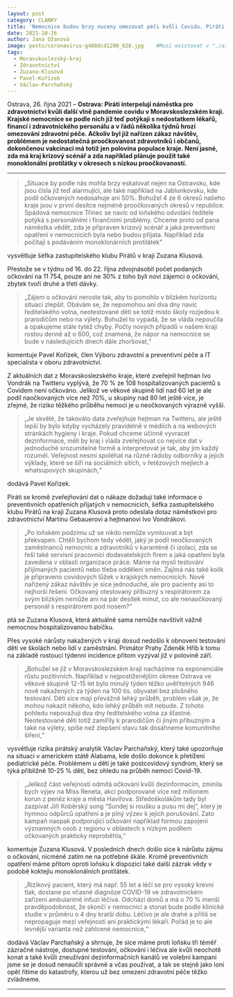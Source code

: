 ```yaml
---
layout: post
category: CLANKY
title: 'Nemocnice budou brzy nuceny omezovat péči kvůli Covidu. Piráti se ptají krajského náměstka pro zdravotnictví na opatření'			
date: 2021-10-26
author: Jana Ožanová
image: posts/coronavirus-g488dcd1200_628.jpg	#Musí existovat v "./assets/img/posts/, rozlišení 1200x628px"
tags:				
  - Moravskoslezský-kraj
  - Zdravotnictví
  - Zuzana-Klusová
  - Pavel-Kořízek
  - Václav-Parchaňský
---
```


Ostrava, 26. řijna 2021 – **Ostrava: Piráti interpelují náměstka pro zdravotnictví kvůli další vlně pandemie covidu v Moravskoslezském kraji. Krajské nemocnice se podle nich již teď potýkají s nedostatkem lékařů, financí i zdravotnického personálu a v řádů několika týdnů hrozí omezování zdravotní péče. Ačkoliv byl již nařízen zákaz návštěv, problémem je nedostatečná proočkovanost zdravotníků i občanů, dokončenou vakcinaci má totiž jen polovina populace kraje. Není jasné, zda má kraj krizový scénář a zda například plánuje použít také monoklonální protilátky v okresech s nízkou proočkovaností.**

<hr />

> „Situace by podle nás mohla brzy eskalovat nejen na Ostravsku, kde jsou čísla již teď alarmující, ale také například na Jablunkovsku, kde podíl očkovaných nedosahuje ani 50%. Bohužel 4 ze 6 okresů našeho kraje jsou v první desítce nejméně proočkovaných okresů v republice. Spádová nemocnice Třinec se navíc od loňského odvolání ředitele potýká s personálními i finančními problémy. Chceme proto od pana náměstka vědět, zda je připraven krizový scénář a jaká preventivní opatření v nemocnicích byla nebo budou přijata. Například zda počítají s podáváním monoklonárních protilátek"

vysvětluje šéfka zastupitelského klubu Pirátů v kraji Zuzana Klusová.

Přestože se v týdnu od 16. do 22. října zdvojnásobil počet podaných očkování na 11 754, pouze ani ne 30% z toho byli noví zájemci o očkování, zbytek tvoří druhé a třetí dávky.

> „Zájem o očkování neroste tak, aby to pomohlo v blízkém horizontu situaci zlepšit. Obávám se, že nepomohou ani dva dny navíc ředitelského volna, neotestované děti se totiž místo školy rozjedou k prarodičům nebo na výlety. Bohužel to vypadá, že se vláda nepoučila a opakujeme stále tytéž chyby. Počty nových případů v našem kraji rostou denně až o 600, což znamená, že nápor na nemocnice se bude v následujících dnech dále zhoršovat,“

komentuje Pavel Kořízek, člen Výboru zdravotní a preventivní péče a IT specialista v oboru zdravotnictví.

Z aktuálních dat z Moravskoslezského kraje, které zveřejnil hejtman Ivo Vondrák na Twitteru vyplývá, že 70 % ze 108 hospitalizovaných pacientů s Covidem není očkováno. Jelikož ve věkové skupině lidí nad 60 let je ale podíl naočkovaných více než 70%, u skupiny nad 80 let ještě více, je zřejmé, že riziko těžkého průběhu nemoci je u neočkovaných výrazně vyšší.

> „Je skvělé, že takováto data zveřejňuje hejtman na Twitteru, ale ještě lepší by bylo kdyby vycházely pravidelně v médiích a na webových stránkách hygieny i kraje. Pokud chceme účinně vyvracet dezinformace, měli by kraj i vláda zveřejňovat co nejvíce dat v jednoduché srozumitelné formě a interpretovat je tak, aby jim každý rozuměl. Veřejnost nesmí spoléhat na různé rádoby odborníky a jejich výklady, které se šíří na sociálních sítích, v řetězových mejlech a whatsupových skupinách,“

dodává Pavel Kořízek.

Piráti se kromě zveřejňování dat o nákaze dožadují také informace o preventivních opatřeních přijatých v nemocnicích, šéfka zastupitelského klubu Pirátů na kraji Zuzana Klusová proto odeslala dotaz náměstkovi pro zdravotnictví Martinu Gebauerovi a hejtmanovi Ivo Vondrákovi.

> „Po loňském podzimu už se nikdo nemůže vymlouvat a být překvapen. Chtěli bychom tedy vědět, jaký je podíl neočkovaných zaměstnanců nemocnic a zdravotníků v karanténě či izolaci, zda se řeší také servisní pracovníci dodavatelských firem a jaká opatření byla zavedena v oblasti organizace práce. Máme na mysli testování přijímaných pacientů nebo třeba oddělení směn. Zajímá nás také kolik je připraveno covidových lůžek v krajských nemocnicích. Nově nařízený zákaz návštěv je sice jednoduché, ale pro pacienty asi to nejhorší řešení. Očkovaný otestovaný příbuzný s respirátorem za svým blízkým nemůže ani na pár desítek minut, co ale nenaočkovaný personál s respirátorem pod nosem?“

ptá se Zuzana Klusová, která aktuálně sama nemůže navštívit vážně nemocnou hospitalizovanou babičku.

Přes vysoké nárůsty nakažených v kraji dosud nedošlo k obnovení testování dětí ve školách nebo lidí v zaměstnání. Primátor Prahy Zdeněk Hřib k tomu na základě rostoucí týdenní incidence přitom vyzýval již v polovině září.

> „Bohužel se již v Moravskoslezském kraji nacházíme na exponenciále růstu pozitivních. Například v nejpostiženějším okrese Ostrava ve věkové skupině 12-15 let bylo minulý týden těžko uvěřitelných 946 nově nakažených za týden na 100 tis. obyvatel bez plošného testování. Děti sice mají převážně lehký průběh, problém však je, že mohou nakazit někoho, kdo lehký průběh mít nebude. Z tohoto pohledu nepovažuji dva dny ředitelského volna za šťastné. Neotestované děti totiž zamířily k prarodičům či jiným příbuzným a také na výlety, spíše než zlepšení stavu tak dosáhneme komunitního šíření,“

vysvětluje rizika pirátský analytik Václav Parchaňský, který také upozorňuje na situaci v americkém státě Alabama, kde došlo dokonce k přetížení pediatrické péče. Problémem u dětí je také postcovidový syndrom, který se týká přibližně 10-25 % dětí, bez ohledu na průběh nemoci Covid-19.

>„Jelikož část veřejnosti odmítá očkování kvůli dezinformacím, zmínila bych výjev na Miss Reneta, akci podporované více než milionem korun z peněz kraje a města Havířova. Středoškolákům tady byl zazpívat Jiří Koběrský song “Sundej si roušku a pusu mi dej”, který je hymnou odpůrců opatření a je plný výzev k jejich porušování. Zato kampaň naopak podporující očkování například formou zapojení významných osob z regionu v oblastech s nízkým podílem očkovaných prakticky neproběhla,“

komentuje Zuzana Klusová. V posledních dnech došlo sice k nárůstu zájmu o očkování, nicméně zatím ne na potřebné škále. Kromě preventivních opatření máme přitom oproti loňsku k dispozici také další zázrak vědy v podobě koktejlu monoklonálních protilátek.

>„Rizikový pacient, který má např. 55 let a léčí se pro vysoký krevní tlak, dostane po včasné diagnóze COVID-19 ve zdravotnickém zařízení ambulantně infuzi léčiva. Odchází domů a má o 70 % menší pravděpodobnost, že skončí v nemocnici a stonat bude podle klinické studie v průměru o 4 dny kratší dobu. Léčivo je ale drahé a příliš se nepropaguje mezi veřejností ani praktickými lékaři. Pořád je to ale levnější varianta než zahlcené nemocnice,“

dodává Václav Parchaňský a shrnuje, že sice máme proti loňsku tři téměř zázračné nástroje, dostupné testování, očkování i léčiva ale kvůli neochotě konat a také kvůli zneužívání dezinformačních kanálů ve volební kampani jsme se je dosud nenaučili správně a včas používat, a tak se stejně jako loni opět řítíme do katastrofy, kterou už bez omezení zdravotní péče těžko zvládneme.
- - -
